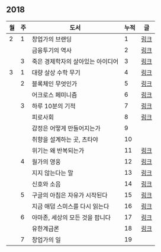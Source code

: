 ## 2018

| 월 | 주 | 도서 | 누적 | 글 |
|---|---|---|---|---|
| 2 | 1 | 창업가의 브랜딩 | 1 | [링크](./book_reviews/창업가의_브랜딩.md) |
|   |   | 금융투기의 역사 | 2 | [링크](./book_reviews/금융투기의_역사.md) |
|   | 3 | 죽은 경제학자의 살아있는 아이디어 | 3 | [링크](./book_reviews/죽은_경제학자의_살아있는_아이디어.md) |
| 3 | 1 | 대량 살상 수학 무기 | 4 | [링크](./book_reviews/대량_살상_수학_무기.md) |
|   | 2 | 블록체인 무엇인가 | 5 | [링크](./book_reviews/블록체인_무엇인가.md) |
|   |   | 어크로스 페미니즘 | 6 | [링크](./book_reviews/어크로스_페미니즘.md) |
|   | 3 | 하루 10분의 기적 | 7 | [링크](./book_reviews/하루_10분의_기적.md) |
|   |   | 피로사회 | 8 | [링크](./book_reviews/피로사회.md) |
|   |   | 감정은 어떻게 만들어지는가 | 9 | |
|   |   | 취향을 설계하는 곳, 츠타야 | 10 | |
|   |   | 위기는 왜 반복되는가 | 11 | [링크](./book_reviews/위기는_왜_반복되는가.md) |
|   | 4 | 월가의 영웅 | 12 | [링크](./book_reviews/월가의_영웅.md) |
|   |   | 지지 않는다는 말 | 13 | [링크](./book_reviews/지지_않는다는_말.md) |
|   |   | 신호와 소음 | 14 | [링크](./book_reviews/신호와_소음.md) |
|   | 5 | 구글의 아침은 자유가 시작된다 | 15 | [링크](./book_reviews/구글의_아침은_자유가_시작된다.md) |
|   |   | 지금 애덤 스미스를 다시 읽는다 | 16 | [링크](./book_reviews/애덤_스미스.md) |
|   | 6 | 아마존, 세상의 모든 것을 팝니다 | 17 | [링크](./book_reviews/아마존_세상의_모든_것을_팝니다.md) |
|   |   | 유한계급론 | 18 | [링크](./book_reviews/유한계급론.md) |
|   | 7 | 창업가의 일 | 19 | |

